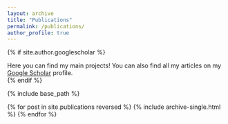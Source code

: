 ```yaml
---
layout: archive
title: "Publications"
permalink: /publications/
author_profile: true
---
```


{% if site.author.googlescholar %}
  <div class="wordwrap">Here you can find my main projects! You can also find all my articles on my <a href="{{site.author.googlescholar}}">Google Scholar</a> profile.</div>
{% endif %}

{% include base_path %}

{% for post in site.publications reversed %}
  {% include archive-single.html %}
{% endfor %}
